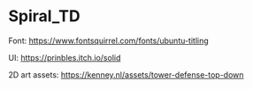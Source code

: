 # Spiral_TD
Font: 
https://www.fontsquirrel.com/fonts/ubuntu-titling

UI:
https://prinbles.itch.io/solid

2D art assets:
https://kenney.nl/assets/tower-defense-top-down